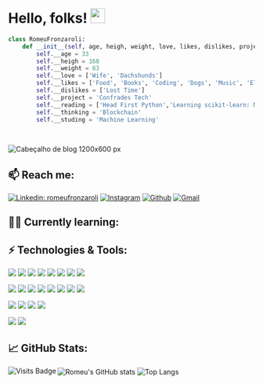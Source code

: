 # Hello, folks! <img src="https://raw.githubusercontent.com/MartinHeinz/MartinHeinz/master/wave.gif" width="30px">
```python
class RomeuFronzaroli:
    def __init__(self, age, heigh, weight, love, likes, dislikes, project, reading, thinking, studing):
        self.__age = 33
        self.__heigh = 168
        self.__weight = 83
        self.__love = ['Wife', 'Dachshunds']
        self.__likes = ['Food', 'Books', 'Coding', 'Dogs', 'Music', 'Electronics', 'Arduino', 'Raspberyy']
        self.__dislikes = ['Lost Time']
        self.__project = 'Confrades Tech'
        self.__reading = ['Head First Python','Learning scikit-learn: Machine Learning in Python','Python Cookbook']
        self.__thinking = 'Blockchain'
        self.__studing = 'Machine Learning'
        
        
```


![Cabeçalho de blog 1200x600  px](https://user-images.githubusercontent.com/58861825/158035778-f26c224c-cd54-49ac-b2af-493eeb90c893.png)




## 📫 Reach me: 
<a href="https://www.linkedin.com/in/romeufronzaroli/" rel="nofollow"><img src="https://camo.githubusercontent.com/6dc9828248fb64760c234f5b24c275a4912e9bb546c281d0c8e67cecb3381669/68747470733a2f2f696d672e736869656c64732e696f2f62616467652f2d4c696e6b6564496e2d626c75653f7374796c653d666c6174266c6f676f3d4c696e6b6564696e266c6f676f436f6c6f723d7768697465" alt="Linkedin: romeufronzaroli" data-canonical-src="https://img.shields.io/badge/-romeufronzaroli-blue?style=flat-square&amp;logo=Linkedin&amp;logoColor=white&amp;link=https://www.linkedin.com/in/romeufronzaroli/" style="max-width:100%;"></a>
<a href="https://www.instagram.com/romeu.fronzaroli/" rel="nofollow"><img src="https://camo.githubusercontent.com/fb9dce7e587c033b550a94d232d2957b372e916bc6c5788d58a3a078e2b2ef6e/68747470733a2f2f696d672e736869656c64732e696f2f62616467652f2d496e7374616772616d2d6331333538343f7374796c653d666c6174266c6162656c436f6c6f723d633133353834266c6f676f3d696e7374616772616d266c6f676f436f6c6f723d7768697465" alt="Instagram" data-canonical-src="https://img.shields.io/badge/-Instagram-c13584?style=flat&amp;labelColor=c13584&amp;logo=instagram&amp;logoColor=white" style="max-width:100%;"></a>
<a href="https://github.com/romeuqf"><img src="https://camo.githubusercontent.com/5c8c95ac48ba4bcc1018a7c80c530bcd4c82794d4655999472465b625e76a17e/68747470733a2f2f696d672e736869656c64732e696f2f62616467652f2d4769746875622d3030303f7374796c653d666c6174266c6f676f3d476974687562266c6f676f436f6c6f723d7768697465" alt="Github" data-canonical-src="https://img.shields.io/badge/-Github-000?style=flat&amp;logo=Github&amp;logoColor=white" style="max-width:100%;"></a>
<a href="mailto:romeuqf@gmail.com"><img src="https://camo.githubusercontent.com/37a0a7efce77df18e02fbe00ec51bcbd8ae94a8b824143c4449c4977bf5b1d79/68747470733a2f2f696d672e736869656c64732e696f2f62616467652f2d4f75746c6f6f6b2d3030373844343f7374796c653d666c6174266c6f676f3d4d6963726f736f66742d4f75746c6f6f6b266c6f676f436f6c6f723d7768697465" alt="Gmail" data-canonical-src="https://img.shields.io/badge/-Gmail-0078D4?style=flat&amp;logo=Microsoft-Outlook&amp;logoColor=white" style="max-width:100%;"></a>

## 📖🌱 Currently learning:


## ⚡ Technologies & Tools:

![](https://img.shields.io/badge/Code-Python-informational?style=flat&logo=Python&logoColor=white&color=2bbc8a)
![](https://img.shields.io/badge/Code-SAS-informational?style=flat&logo=IBM&logoColor=white&color=2bbc8a)
![](https://img.shields.io/badge/Code-SQLite-informational?style=flat&logo=SQLite&logoColor=white&color=2bbc8a)
![](https://img.shields.io/badge/Code-MySQL-informational?style=flat&logo=MySQL&logoColor=white&color=2bbc8a)
![](https://img.shields.io/badge/Code-MicrosoftSQLServer-informational?style=flat&logo=MicrosoftSQLServer&logoColor=white&color=2bbc8a)
![](https://img.shields.io/badge/Code-Kotlin-informational?style=flat&logo=Kotlin&logoColor=white&color=2bbc8a)
![](https://img.shields.io/badge/Code-Java-informational?style=flat&logo=Java&logoColor=white&color=2bbc8a)
![](https://img.shields.io/badge/Code-Pyspark-informational?style=flat&logo=Pyspark&logoColor=white&color=2bbc8a)


<!-- Estudar! -->
<!-- ![](https://img.shields.io/badge/Tools-PyTorch-informational?style=flat&logo=PyTorch&logoColor=white&color=2bbc8a)
![](https://img.shields.io/badge/Tools-Scikit_learn-informational?style=flat&logo=scikit-learn&logoColor=white&color=2bbc8a)
![](https://img.shields.io/badge/Tools-TensorFlow-informational?style=flat&logo=TensorFlow&logoColor=white&color=2bbc8a)
![](https://img.shields.io/badge/Tools-Keras-informational?style=flat&logo=Python&logoColor=white&color=2bbc8a)
![](https://img.shields.io/badge/Tools-Pycaret-informational?style=flat&logo=Python&logoColor=white&color=2bbc8a) -->

![](https://img.shields.io/badge/Tools-Pandas-informational?style=flat&logo=Python&logoColor=white&color=2bbc8a)
![](https://img.shields.io/badge/Tools-Numpy-informational?style=flat&logo=Python&logoColor=white&color=2bbc8a)
![](https://img.shields.io/badge/Tools-Matplotlib-informational?style=flat&logo=Python&logoColor=white&color=2bbc8a)
![](https://img.shields.io/badge/Tools-Seaborn-informational?style=flat&logo=Python&logoColor=white&color=2bbc8a)
![](https://img.shields.io/badge/Tools-Gradle-informational?style=flat&logo=Gradle&logoColor=white&color=2bbc8a)
![](https://img.shields.io/badge/Tools-Firebase-informational?style=flat&logo=Firebase&logoColor=white&color=2bbc8a)
![](https://img.shields.io/badge/Tools-Git-informational?style=flat&logo=Git&logoColor=white&color=2bbc8a)
![](https://img.shields.io/badge/Tools-Databricks-informational?style=flat&logo=Databricks&logoColor=white&color=2bbc8a)

![](https://img.shields.io/badge/Editor-JupyterNotebook-informational?style=flat&logo=AndroidStudio&logoColor=white&color=2bbc8a)
![](https://img.shields.io/badge/Editor-AndroidStudio-informational?style=flat&logo=AndroidStudio&logoColor=white&color=2bbc8a)
![](https://img.shields.io/badge/Editor-VisualStudioCode-informational?style=flat&logo=VisualStudioCode&logoColor=white&color=2bbc8a)
![](https://img.shields.io/badge/Editor-IntelliJIDEA-informational?style=flat&logo=IntelliJIDEA&logoColor=white&color=2bbc8a)

![](https://img.shields.io/badge/Plataform-PowerBi-informational?style=flat&logo=PowerBI&logoColor=white&color=2bbc8a)
![](https://img.shields.io/badge/Plataform-SAS--Guide-informational?style=flat&logo=IBM&logoColor=white&color=2bbc8a)
<!-- ![](https://img.shields.io/badge/Plataform-SAS--Miner-informational?style=flat&logo=IBM&logoColor=white&color=2bbc8a) -->

## 📈 GitHub Stats:
<img align="center" alt="Romeu's GitHub stats" src="https://github-readme-stats.vercel.app/api?username=romeuqf&count_private=true&show_icons=true&theme=radical" style="max-width:100%;"/>

<img align="center" alt="Top Langs" src="https://github-readme-stats.vercel.app/api/top-langs/?username=romeuqf&title_color=ffffff&text_color=c9cacc&icon_color=2bbc8a&bg_color=1d1f21&layout=compact" style="max-width:100%;"/>



<img align="left" alt="Visits Badge" src="https://badges.pufler.dev/visits/romeuqf/romeuqf" style="max-width:100%;"/>







<!--
**romeuqf/romeuqf** is a ✨ _special_ ✨ repository because its `README.md` (this file) appears on your GitHub profile.

Here are some ideas to get you started:

- 🔭 I’m currently working on ...
- 🌱 I’m currently learning ...
- 👯 I’m looking to collaborate on ...
- 🤔 I’m looking for help with ...
- 💬 Ask me about ...
- 📫 How to reach me: ...
- 😄 Pronouns: ...
- ⚡ Fun fact: ...
-->
